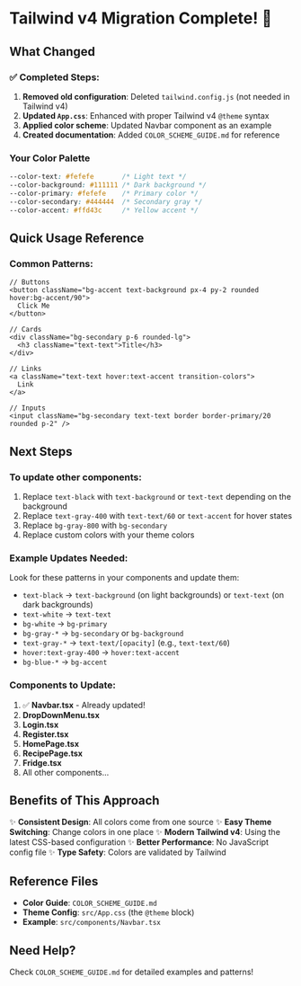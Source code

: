 # Tailwind v4 Migration Complete! 🎉

## What Changed

### ✅ Completed Steps:

1. **Removed old configuration**: Deleted `tailwind.config.js` (not needed in Tailwind v4)
2. **Updated `App.css`**: Enhanced with proper Tailwind v4 `@theme` syntax
3. **Applied color scheme**: Updated Navbar component as an example
4. **Created documentation**: Added `COLOR_SCHEME_GUIDE.md` for reference

### Your Color Palette

```css
--color-text: #fefefe       /* Light text */
--color-background: #111111 /* Dark background */
--color-primary: #fefefe    /* Primary color */
--color-secondary: #444444  /* Secondary gray */
--color-accent: #ffd43c     /* Yellow accent */
```

## Quick Usage Reference

### Common Patterns:

```tsx
// Buttons
<button className="bg-accent text-background px-4 py-2 rounded hover:bg-accent/90">
  Click Me
</button>

// Cards
<div className="bg-secondary p-6 rounded-lg">
  <h3 className="text-text">Title</h3>
</div>

// Links
<a className="text-text hover:text-accent transition-colors">
  Link
</a>

// Inputs
<input className="bg-secondary text-text border border-primary/20 rounded p-2" />
```

## Next Steps

### To update other components:

1. Replace `text-black` with `text-background` or `text-text` depending on the background
2. Replace `text-gray-400` with `text-text/60` or `text-accent` for hover states
3. Replace `bg-gray-800` with `bg-secondary`
4. Replace custom colors with your theme colors

### Example Updates Needed:

Look for these patterns in your components and update them:

- `text-black` → `text-background` (on light backgrounds) or `text-text` (on dark backgrounds)
- `text-white` → `text-text`
- `bg-white` → `bg-primary`
- `bg-gray-*` → `bg-secondary` or `bg-background`
- `text-gray-*` → `text-text/[opacity]` (e.g., `text-text/60`)
- `hover:text-gray-400` → `hover:text-accent`
- `bg-blue-*` → `bg-accent`

### Components to Update:

1. ✅ **Navbar.tsx** - Already updated!
2. **DropDownMenu.tsx**
3. **Login.tsx**
4. **Register.tsx**
5. **HomePage.tsx**
6. **RecipePage.tsx**
7. **Fridge.tsx**
8. All other components...

## Benefits of This Approach

✨ **Consistent Design**: All colors come from one source
✨ **Easy Theme Switching**: Change colors in one place
✨ **Modern Tailwind v4**: Using the latest CSS-based configuration
✨ **Better Performance**: No JavaScript config file
✨ **Type Safety**: Colors are validated by Tailwind

## Reference Files

- **Color Guide**: `COLOR_SCHEME_GUIDE.md`
- **Theme Config**: `src/App.css` (the `@theme` block)
- **Example**: `src/components/Navbar.tsx`

## Need Help?

Check `COLOR_SCHEME_GUIDE.md` for detailed examples and patterns!
